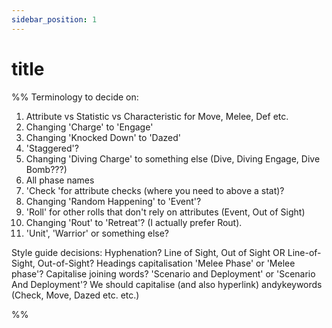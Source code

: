 ```yaml
---
sidebar_position: 1
---
```

# title

%%
Terminology to decide on:

1. Attribute vs Statistic vs Characteristic for Move, Melee, Def etc.
2. Changing 'Charge' to 'Engage'
3. Changing 'Knocked Down' to 'Dazed'
4. 'Staggered'?
5. Changing 'Diving Charge' to something else (Dive, Diving Engage, Dive Bomb???)
6. All phase names
7. 'Check 'for attribute checks (where you need to above a stat)?
8. Changing 'Random Happening' to 'Event'?
9. 'Roll' for other rolls that don't rely on attributes (Event, Out of Sight)
10. Changing 'Rout' to 'Retreat'? (I actually prefer Rout).
11. 'Unit', 'Warrior' or something else?

Style guide decisions:
Hyphenation? Line of Sight, Out of Sight OR Line-of-Sight, Out-of-Sight?
Headings capitalisation 'Melee Phase' or 'Melee phase'? Capitalise joining words? 'Scenario and Deployment' or 'Scenario And Deployment'?
We should capitalise (and also hyperlink) andykeywords (Check, Move, Dazed etc. etc.)


%%